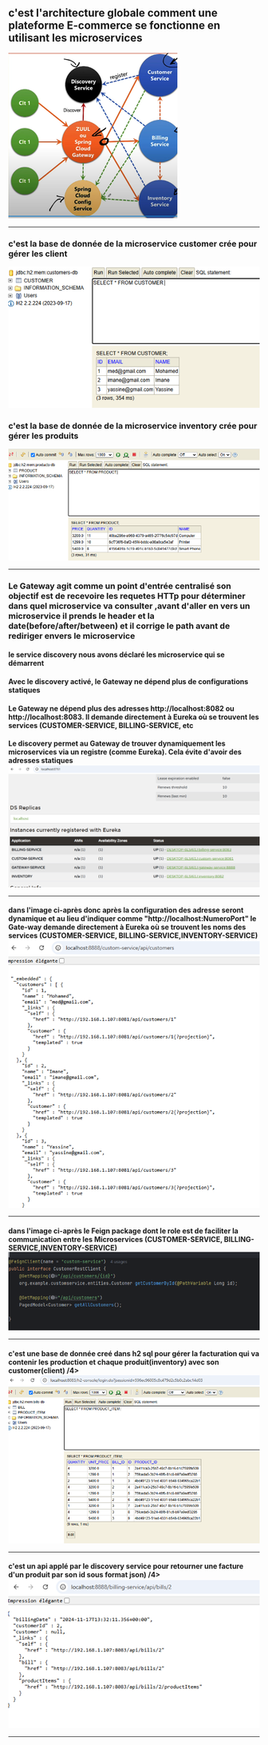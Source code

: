 <h2>c'est l'architecture globale comment une plateforme E-commerce se fonctionne en utilisant les  microservices </h2>
<img src="Captures/acrh-ecomm.PNG" alt="">
<hr/>

<h3>c'est la base de donnée de la microservice customer crée pour gérer les client </h3>
<img src="Captures/H2Customers.PNG" alt="">

<h3>c'est la base de donnée de la microservice inventory crée pour gérer les produits </h3>
<img src="Captures/productsH2.PNG" alt="">
<hr/>
<h3>Le Gateway agit comme un point d'entrée centralisé  son objectif est de recevoire les requetes HTTp pour déterminer dans quel microservice va consulter ,avant d'aller en vers un microservice il prends le header et la date(before/after/between) et il corrige le path avant de rediriger envers le microservice </h3>

<h4>le service discovery nous avons déclaré les microservice qui se démarrent</4>
<h4>Avec le discovery activé, le Gateway ne dépend plus de configurations statiques</4>
<h4>Le Gateway ne dépend plus des adresses http://localhost:8082 ou http://localhost:8083. Il demande directement à Eureka où se trouvent les services (CUSTOMER-SERVICE, BILLING-SERVICE, etc</4>
<h4>Le discovery permet au Gateway de trouver dynamiquement les microservices via un registre (comme Eureka).
Cela évite d'avoir des adresses statiques</4>
<img src="Captures/Gate-way.PNG" alt="">
<hr/>
<h4>dans l'image ci-après donc après la configuration des adresse seront dynamique et au lieu d'indiquer comme "http://localhost:NumeroPort" le Gate-way demande directement à Eureka où se trouvent les noms des services (CUSTOMER-SERVICE, BILLING-SERVICE,INVENTORY-SERVICE)</4>
<img src="Captures/Customer-Gate-way.PNG" alt="">
<hr/>
<h4>dans l'image ci-après le Feign package dont le role est de faciliter la communication entre les Microservices (CUSTOMER-SERVICE, BILLING-SERVICE,INVENTORY-SERVICE)</4>
<img src="Captures/FeignPackage.PNG" alt="">
<hr/>
<h4>c'est une base de donnée creé dans h2 sql pour gérer la facturation qui va contenir  les production et chaque produit(inventory) avec son customer(client) /4>
<img src="Captures/h2BillingService.PNG" alt="">
<hr/>

<h4>c'est un api applé par le discovery service pour retourner une facture d'un produit par son id sous format json) /4>
<img src="Captures/billingservicebyId.PNG" alt="">
<hr/>
